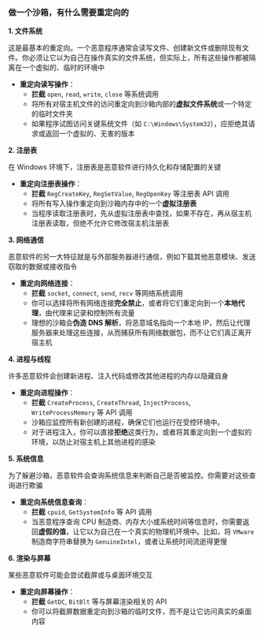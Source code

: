 ### 做一个沙箱，有什么需要重定向的

**1. 文件系统**

这是最基本的重定向。一个恶意程序通常会读写文件、创建新文件或删除现有文件。你必须让它以为自己在操作真实的文件系统，但实际上，所有这些操作都被隔离在一个虚拟的、临时的环境中

- **重定向读写操作**：
  - **拦截** `open`, `read`, `write`, `close` 等系统调用
  - 将所有对宿主机文件的访问重定向到沙箱内部的**虚拟文件系统**或一个特定的临时文件夹
  - 如果程序试图访问关键系统文件（如 `C:\Windows\System32`），应拒绝其请求或返回一个虚拟的、无害的版本

**2. 注册表**

在 Windows 环境下，注册表是恶意软件进行持久化和存储配置的关键

- **重定向注册表操作**：
  - **拦截** `RegCreateKey`, `RegSetValue`, `RegOpenKey` 等注册表 API 调用
  - 将所有写入操作重定向到沙箱内存中的一个**虚拟注册表**
  - 当程序读取注册表时，先从虚拟注册表中查找，如果不存在，再从宿主机注册表读取，但绝不允许它修改宿主机注册表

**3. 网络通信**

恶意软件的另一大特征就是与外部服务器进行通信，例如下载其他恶意模块、发送窃取的数据或接收指令

- **重定向网络连接**：
  - **拦截** `socket`, `connect`, `send`, `recv` 等网络系统调用
  - 你可以选择将所有网络连接**完全禁止**，或者将它们重定向到一个**本地代理**，由代理来记录和控制所有流量
  - 理想的沙箱会**伪造 DNS 解析**，将恶意域名指向一个本地 IP，然后让代理服务器来处理这些连接，从而捕获所有网络数据包，而不让它们真正离开宿主机

**4. 进程与线程**

许多恶意软件会创建新进程、注入代码或修改其他进程的内存以隐藏自身

- **重定向进程操作**：
  - **拦截** `CreateProcess`, `CreateThread`, `InjectProcess`, `WriteProcessMemory` 等 API 调用
  - 沙箱应监控所有新创建的进程，确保它们也运行在受控环境中。
  - 对于进程注入，你可以直接**拒绝**这类行为，或者将其重定向到一个虚拟的环境，以防止对宿主机上其他进程的感染

**5. 系统信息**

为了躲避沙箱，恶意软件会查询系统信息来判断自己是否被监控。你需要对这些查询进行欺骗

- **重定向系统信息查询**：
  - **拦截** `cpuid`, `GetSystemInfo` 等 API 调用
  - 当恶意程序查询 CPU 制造商、内存大小或系统时间等信息时，你需要返回**虚假的值**，让它以为自己在一个真实的物理机环境中。比如，将 `VMware` 制造商字符串替换为 `GenuineIntel`，或者让系统时间流逝得更慢

**6. 渲染与屏幕**

某些恶意软件可能会尝试截屏或与桌面环境交互

- **重定向屏幕操作**：
  - **拦截** `GetDC`, `BitBlt` 等与屏幕渲染相关的 API
  - 你可以将截屏数据重定向到沙箱的临时文件，而不是让它访问真实的桌面内容